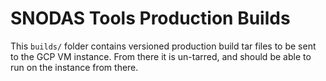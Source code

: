# SNODAS Tools Production Builds #

This `builds/` folder contains versioned production build tar files to be sent
to the GCP VM instance. From there it is un-tarred, and should be able to
run on the instance from there.
